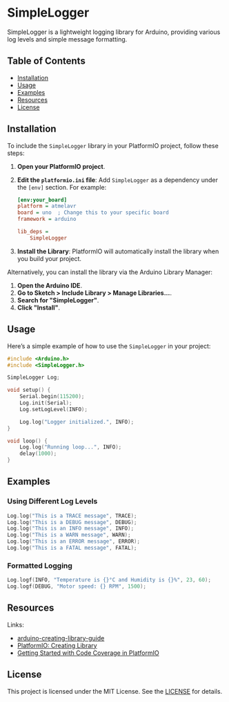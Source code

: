 # SimpleLogger

SimpleLogger is a lightweight logging library for Arduino, providing various log levels and simple message formatting.

## Table of Contents

- [Installation](#installation)
- [Usage](#usage)
- [Examples](#examples)
- [Resources](#resources)
- [License](#license)

## Installation

To include the `SimpleLogger` library in your PlatformIO project, follow these steps:

1. **Open your PlatformIO project**.

2. **Edit the `platformio.ini` file**: Add `SimpleLogger` as a dependency under the `[env]` section. For example:

   ```ini
   [env:your_board]
   platform = atmelavr
   board = uno  ; Change this to your specific board
   framework = arduino

   lib_deps =
       SimpleLogger
   ```

3. **Install the Library**: PlatformIO will automatically install the library when you build your project.

Alternatively, you can install the library via the Arduino Library Manager:

1. **Open the Arduino IDE**.
2. **Go to Sketch > Include Library > Manage Libraries...**.
3. **Search for "SimpleLogger"**.
4. **Click "Install"**.

## Usage

Here’s a simple example of how to use the `SimpleLogger` in your project:

```cpp
#include <Arduino.h>
#include <SimpleLogger.h>

SimpleLogger Log;

void setup() {
    Serial.begin(115200);
    Log.init(Serial);
    Log.setLogLevel(INFO);

    Log.log("Logger initialized.", INFO);
}

void loop() {
    Log.log("Running loop...", INFO);
    delay(1000);
}
```

## Examples

### Using Different Log Levels

```cpp
Log.log("This is a TRACE message", TRACE);
Log.log("This is a DEBUG message", DEBUG);
Log.log("This is an INFO message", INFO);
Log.log("This is a WARN message", WARN);
Log.log("This is an ERROR message", ERROR);
Log.log("This is a FATAL message", FATAL);
```

### Formatted Logging

```cpp
Log.logf(INFO, "Temperature is {}°C and Humidity is {}%", 23, 60);
Log.logf(DEBUG, "Motor speed: {} RPM", 1500);
```

## Resources

Links:

- [arduino-creating-library-guide](https://docs.arduino.cc/learn/contributions/arduino-creating-library-guide/)
- [PlatformIO: Creating Library](https://docs.platformio.org/en/latest/librarymanager/creating.html)
- [Getting Started with Code Coverage in PlatformIO](https://piolabs.com/blog/insights/test-coverage-on-unit-testing.html)

## License

This project is licensed under the MIT License. See the [LICENSE](LICENSE) for details.
